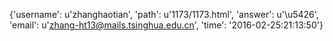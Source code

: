 {'username': u'zhanghaotian', 'path': u'1173/1173.html', 'answer': u'\u5426', 'email': u'zhang-ht13@mails.tsinghua.edu.cn', 'time': '2016-02-25:21:13:50'}